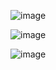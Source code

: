 ![image](https://github.com/user-attachments/assets/9a38c575-ab88-40af-a8c6-fe4f2061900d)

![image](https://github.com/user-attachments/assets/ab0dcae6-a32f-4b18-ab0c-e36d22487f2a)

![image](https://github.com/user-attachments/assets/76116397-f5a4-4ff5-82f5-febdb6a3a518)



